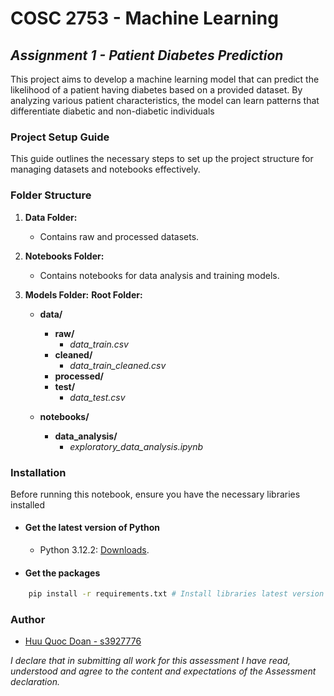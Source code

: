 # COSC 2753 - Machine Learning

## _Assignment 1 - Patient Diabetes Prediction_

This project aims to develop a machine learning model that can predict the likelihood of a patient having diabetes based on a provided dataset. By analyzing various patient characteristics, the model can learn patterns that differentiate diabetic and non-diabetic individuals

### Project Setup Guide

This guide outlines the necessary steps to set up the project structure for managing datasets and notebooks effectively.

### Folder Structure

1. **Data Folder:**

   - Contains raw and processed datasets.

2. **Notebooks Folder:**

   - Contains notebooks for data analysis and training models.

3. **Models Folder:**
   **Root Folder:**

   - **data/**

     - **raw/**
       - _data_train.csv_
     - **cleaned/**
       - _data_train_cleaned.csv_
     - **processed/**
     - **test/**
       - _data_test.csv_

   - **notebooks/**
     - **data_analysis/**
       - _exploratory_data_analysis.ipynb_

### Installation

Before running this notebook, ensure you have the necessary libraries installed

- #### **Get the latest version of Python**

  - Python 3.12.2: [Downloads](https://www.python.org/downloads/).

- #### **Get the packages**

```bash
    pip install -r requirements.txt # Install libraries latest version
```

### Author

- [Huu Quoc Doan - s3927776](https://github.com/Mudoker)

_I declare that in submitting all work for this assessment I have read, understood and agree to the content and expectations of the Assessment declaration._
